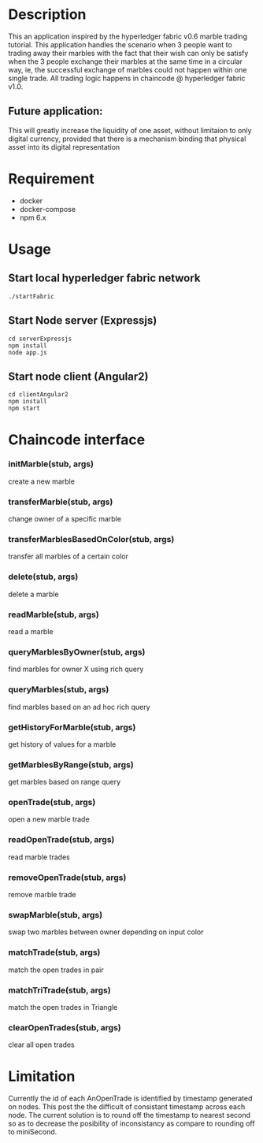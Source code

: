 # Description
This an application inspired by the hyperledger fabric v0.6 marble trading tutorial. This application handles the scenario when 3 people want to trading away their marbles with the fact that their wish can only be satisfy when the 3 people exchange their marbles at the same time in a circular way, ie, the successful exchange of marbles could not happen within one single trade. All trading logic happens in chaincode @ hyperledger fabric v1.0. 
## Future application:
This will greatly increase the liquidity of one asset, without limitaion to only digital currency, provided that there is a mechanism binding that physical asset into its digital representation
# Requirement 
- docker
- docker-compose
- npm 6.x

# Usage
## Start local hyperledger fabric network
```
./startFabric
```
## Start Node server (Expressjs)
```
cd serverExpressjs
npm install
node app.js
```

## Start node client (Angular2)
```
cd clientAngular2
npm install
npm start
```

# Chaincode interface
### initMarble(stub, args)
create a new marble
### transferMarble(stub, args)
change owner of a specific marble
### transferMarblesBasedOnColor(stub, args)
transfer all marbles of a certain color
### delete(stub, args)
delete a marble
### readMarble(stub, args)
read a marble
### queryMarblesByOwner(stub, args)
find marbles for owner X using rich query
### queryMarbles(stub, args)
find marbles based on an ad hoc rich query
### getHistoryForMarble(stub, args)
get history of values for a marble
### getMarblesByRange(stub, args)
get marbles based on range query
### openTrade(stub, args)
open a new marble trade
### readOpenTrade(stub, args)
read marble trades
### removeOpenTrade(stub, args)
remove marble trade
### swapMarble(stub, args)
swap two marbles between owner depending on input color
### matchTrade(stub, args)
match the open trades in pair
### matchTriTrade(stub, args)
match the open trades in Triangle
### clearOpenTrades(stub, args)
clear all open trades
# Limitation
Currently the id of each AnOpenTrade is identified by timestamp generated on nodes. This post the the difficult of consistant timestamp across each node. The current solution is to round off the timestamp to nearest second so as to decrease the posibility of inconsistancy as compare to rounding off to miniSecond.